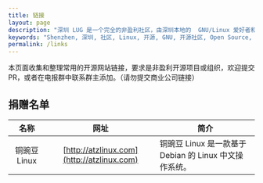 ```yaml
---
title: 链接
layout: page
description: "深圳 LUG 是一个完全的非盈利社区，由深圳本地的  GNU/Linux 爱好者和开源爱好者组成，主要包括线上交流、不定期聚会和沙龙，欢迎捐赠支持深圳LUG的发展和日常运作。 "
keywords: "Shenzhen, 深圳, 社区, Linux, 开源, GNU, 开源社区, Open Source, Android, 捐赠, 电报群, QQ群, 邮件列表, 微信, 电报, QQ"
permalink: /links
---
```


本页面收集和整理常用的开源网站链接，要求是非盈利开源项目或组织，欢迎提交 PR，或者在电报群中联系群主添加。（请勿提交商业公司链接）

## 捐赠名单
| 名称 | 网址 | 简介  |
|:----: | :----------: | ------------- |
|铜豌豆 Linux |	[http://atzlinux.com](http://atzlinux.com) | 铜豌豆 Linux 是一款基于 Debian 的 Linux 中文操作系统。 |
